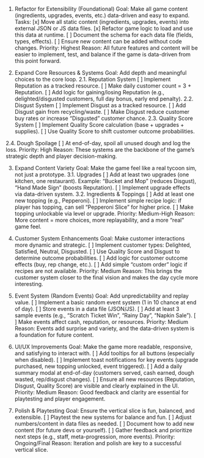 1. Refactor for Extensibility (Foundational)
Goal: Make all game content (ingredients, upgrades, events, etc.) data-driven and easy to expand.
Tasks:
[x] Move all static content (ingredients, upgrades, events) into external JSON or JS data files.
[x] Refactor game logic to load and use this data at runtime.
[ ] Document the schema for each data file (fields, types, effects).
[ ] Ensure new content can be added without code changes.
Priority: Highest
Reason: All future features and content will be easier to implement, test, and balance if the game is data-driven from this point forward.

2. Expand Core Resources & Systems
Goal: Add depth and meaningful choices to the core loop.
2.1. Reputation System
[ ] Implement Reputation as a tracked resource.
[ ] Make daily customer count = 3 + Reputation.
[ ] Add logic for gaining/losing Reputation (e.g., delighted/disgusted customers, full day bonus, early end penalty).
2.2. Disgust System
[ ] Implement Disgust as a tracked resource.
[ ] Add Disgust gain from recycling/waste.
[ ] Make Disgust reduce customer buy rates or increase “Disgusted” customer chance.
2.3. Quality Score System
[ ] Implement Quality Score calculation (base + upgrades + supplies).
[ ] Use Quality Score to shift customer outcome probabilities.

2.4. Dough Spoilage
[ ] At end-of-day, spoil all unused dough and log the loss.
Priority: High
Reason: These systems are the backbone of the game’s strategic depth and player decision-making.

3. Expand Content Variety
Goal: Make the game feel like a real tycoon sim, not just a prototype.
3.1. Upgrades
[ ] Add at least two upgrades (one kitchen, one restaurant).
Example: “Bucket and Mop” (reduces Disgust), “Hand Made Sign” (boosts Reputation).
[ ] Implement upgrade effects via data-driven system.
3.2. Ingredients & Toppings
[ ] Add at least one new topping (e.g., Pepperoni).
[ ] Implement simple recipe logic: if player has topping, can sell “Pepperoni Slice” for higher price.
[ ] Make topping unlockable via level or upgrade.
Priority: Medium-High
Reason: More content = more choices, more replayability, and a more “real” game feel.

4. Customer System Enhancements
Goal: Make customer interactions more dynamic and strategic.
[ ] Implement customer types: Delighted, Satisfied, Neutral, Disgusted.
[ ] Use Quality Score and Disgust to determine outcome probabilities.
[ ] Add logic for customer outcome effects (buy, rep change, etc.).
[ ] Add simple “custom order” logic if recipes are not available.
Priority: Medium
Reason: This brings the customer system closer to the final vision and makes the day cycle more interesting.

5. Event System (Random Events)
Goal: Add unpredictability and replay value.
[ ] Implement a basic random event system (1 in 10 chance at end of day).
[ ] Store events in a data file (JSON/JS).
[ ] Add at least 3 sample events (e.g., “Scratch Ticket Win”, “Rainy Day”, “Napkin Sale”).
[ ] Make events affect cash, reputation, or resources.
Priority: Medium
Reason: Events add surprise and variety, and the data-driven system is a foundation for future content.

6. UI/UX Improvements
Goal: Make the game more readable, responsive, and satisfying to interact with.
[ ] Add tooltips for all buttons (especially when disabled).
[ ] Implement toast notifications for key events (upgrade purchased, new topping unlocked, event triggered).
[ ] Add a daily summary modal at end-of-day (customers served, cash earned, dough wasted, rep/disgust changes).
[ ] Ensure all new resources (Reputation, Disgust, Quality Score) are visible and clearly explained in the UI.
Priority: Medium
Reason: Good feedback and clarity are essential for playtesting and player engagement.

7. Polish & Playtesting
Goal: Ensure the vertical slice is fun, balanced, and extensible.
[ ] Playtest the new systems for balance and fun.
[ ] Adjust numbers/content in data files as needed.
[ ] Document how to add new content (for future devs or yourself).
[ ] Gather feedback and prioritize next steps (e.g., staff, meta-progression, more events).
Priority: Ongoing/Final
Reason: Iteration and polish are key to a successful vertical slice.